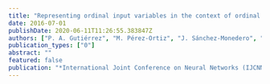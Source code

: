 ```yaml
---
title: "Representing ordinal input variables in the context of ordinal classification"
date: 2016-07-01
publishDate: 2020-06-11T11:26:55.383847Z
authors: ["P. A. Gutiérrez", "M. Pérez-Ortiz", "J. Sánchez-Monedero", "C. Hervás-Martínez"]
publication_types: ["0"]
abstract: ""
featured: false
publication: "*International Joint Conference on Neural Networks (IJCNN)*"
---
```


